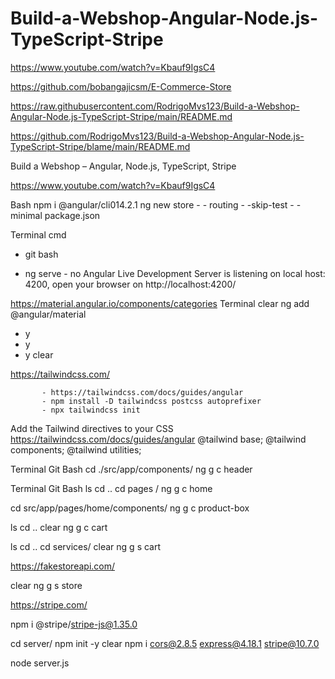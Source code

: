 # Build-a-Webshop-Angular-Node.js-TypeScript-Stripe

https://www.youtube.com/watch?v=Kbauf9IgsC4

https://github.com/bobangajicsm/E-Commerce-Store

https://raw.githubusercontent.com/RodrigoMvs123/Build-a-Webshop-Angular-Node.js-TypeScript-Stripe/main/README.md

https://github.com/RodrigoMvs123/Build-a-Webshop-Angular-Node.js-TypeScript-Stripe/blame/main/README.md

Build a Webshop – Angular, Node.js, TypeScript, Stripe

https://www.youtube.com/watch?v=Kbauf9IgsC4



Bash
npm i @angular/cli014.2.1
ng new store - - routing - -skip-test - - minimal 
package.json 

Terminal 
cmd
+ git bash 
- ng serve
      - no 
Angular Live Development  Server is listening on local host: 4200, open your browser on 
http://localhost:4200/ 

https://material.angular.io/components/categories 
Terminal 
clear 
ng add @angular/material
- y
- y
- y 
clear 

https://tailwindcss.com/

           - https://tailwindcss.com/docs/guides/angular
           - npm install -D tailwindcss postcss autoprefixer
           - npx tailwindcss init

 
Add the Tailwind directives to your CSS
https://tailwindcss.com/docs/guides/angular
@tailwind base;
@tailwind components;
@tailwind utilities;

Terminal Git Bash 
cd ./src/app/components/
ng g c header 

Terminal 
Git Bash
ls
cd ..
cd pages /
ng g c home 

cd src/app/pages/home/components/
ng g c product-box

ls
cd ..
clear
ng g c cart

ls
cd ..
cd services/
clear
ng g s cart

https://fakestoreapi.com/

clear 
ng g s store

https://stripe.com/

npm i @stripe/stripe-js@1.35.0

cd server/
npm init -y 
clear
npm i cors@2.8.5 express@4.18.1 stripe@10.7.0

node server.js 
